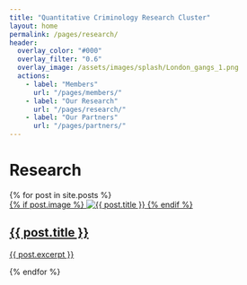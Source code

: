 ```yaml
---
title: "Quantitative Criminology Research Cluster"
layout: home
permalink: /pages/research/
header:
  overlay_color: "#000"
  overlay_filter: "0.6"
  overlay_image: /assets/images/splash/London_gangs_1.png
  actions:
    - label: "Members"
      url: "/pages/members/"
    - label: "Our Research"
      url: "/pages/research/"
    - label: "Our Partners"
      url: "/pages/partners/"
---
```


<h1>Research</h1>
<div class="posts-grid">
  {% for post in site.posts %}
    <div class="post-item">
      <a href="{{ post.url | relative_url }}">
        {% if post.image %}
          <img src="{{ post.image | relative_url }}" alt="{{ post.title }}" class="post-image">
        {% endif %}
        <h2>{{ post.title }}</h2>
        <p>{{ post.excerpt }}</p>
      </a>
    </div>
  {% endfor %}
</div>